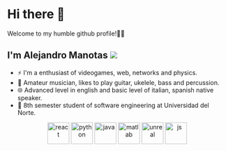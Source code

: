 # Hi there 👋
Welcome to my humble github profile!👋😎

## I'm Alejandro Manotas <img src=https://flagpedia.net/data/flags/icon/16x12/co.webp atl="co"/>
- ⚡  I'm a enthusiast of videogames, web, networks and physics. 
- 🎼  Amateur musician, likes to play guitar, ukelele, bass and percussion.
- 🌐  Advanced level in english and basic level of italian, spanish native speaker.
- 👾  8th semester student of software engineering at Universidad del Norte.

<div align="center">
  <img src="https://cdn4.iconfinder.com/data/icons/logos-3/600/React.js_logo-512.png" alt="react" width="50px" height="50px"/>
  <img src="https://cdn3.iconfinder.com/data/icons/logos-and-brands-adobe/512/267_Python-512.png" alt="python" width="50px" height="50px"/>
  <img src="https://seeklogo.com/images/J/java-logo-7F8B35BAB3-seeklogo.com.png" alt="java" width="50px" height="50px"/>
  <img src="https://upload.wikimedia.org/wikipedia/commons/thumb/2/21/Matlab_Logo.png/667px-Matlab_Logo.png" alt="matlab" width="50px" height="50px"/>
  <img src="https://cdn2.iconfinder.com/data/icons/popular-games-1/50/unreal_squircle-512.png" alt="unreal" width="50px" height="50px"/>
  <img src="https://upload.wikimedia.org/wikipedia/commons/thumb/9/99/Unofficial_JavaScript_logo_2.svg/512px-Unofficial_JavaScript_logo_2.svg.png" alt="js" width="50px" height="50px"/>
</div>
